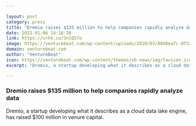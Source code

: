 ```yaml
---

layout: post
category: press
title: "Dremio raises $135 million to help companies rapidly analyze data"
date: 2021-01-06 14:16:30
link: https://vrhk.co/3nlQS7o
image: https://venturebeat.com/wp-content/uploads/2020/03/80d8ea7c-0f32-436b-a71f-7d36570dfd2f-e1584990158245.png?w=1200&strip=all
domain: venturebeat.com
author: "VentureBeat"
icon: https://venturebeat.com/wp-content/themes/vb-news/img/favicon.ico
excerpt: "Dremio, a startup developing what it describes as a cloud data lake engine, has raised $100 million in venure capital."

---
```


### Dremio raises $135 million to help companies rapidly analyze data

Dremio, a startup developing what it describes as a cloud data lake engine, has raised $100 million in venure capital.